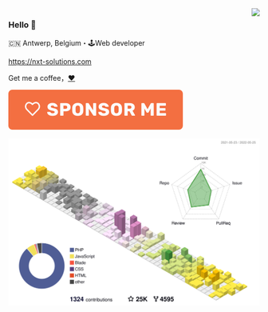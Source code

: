 <img align="right" src="https://github-readme-stats.vercel.app/api?username=noahnxt&show_icons=true&icon_color=805AD5&text_color=718096&bg_color=ffffff&hide_title=true" />

### Hello 👋

🇨🇳 Antwerp, Belgium・🕹Web developer

https://nxt-solutions.com

Get me a coffee，[:heart:](https://github.com/sponsors/noahnxt)

<!-- ![](https://gitwar.herokuapp.com/badge?username=noahnxt&style=for-the-badge) -->


[![Sponsor me](https://github.com/noahnxt/noahnxt/blob/master/sponsor-me-button-s.svg?raw=true)](https://github.com/sponsors/noahnxt)


![](./profile-3d-contrib/profile-south-season-animate.svg)
